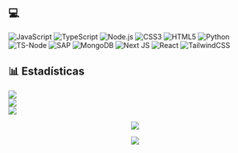 ## 💻
![JavaScript](https://img.shields.io/badge/javascript-%23323330?style=for-the-badge&logo=javascript&logoColor=%23F7DF1E) ![TypeScript](https://img.shields.io/badge/TypeScript-007ACC?style=for-the-badge&logo=typescript&logoColor=white) ![Node.js](https://img.shields.io/badge/Node.js-43853D?style=for-the-badge&logo=node.js&logoColor=white) ![CSS3](https://img.shields.io/badge/css3-%231572B6.svg?style=for-the-badge&logo=css3&logoColor=white) ![HTML5](https://img.shields.io/badge/html5-%23E34F26.svg?style=for-the-badge&logo=html5&logoColor=white) ![Python](https://img.shields.io/badge/Python-3776AB?style=for-the-badge&logo=python&logoColor=white) ![TS-Node](https://img.shields.io/badge/ts--node-3178C6?style=for-the-badge&logo=ts-node&logoColor=white) ![SAP](https://img.shields.io/badge/SAP-0FAAFF?style=for-the-badge&logo=sap&logoColor=white) ![MongoDB](https://img.shields.io/badge/MongoDB-4EA94B?style=for-the-badge&logo=mongodb&logoColor=white) ![Next JS](https://img.shields.io/badge/Next-black?style=for-the-badge&logo=next.js&logoColor=white) ![React](https://img.shields.io/badge/react-%2320232a.svg?style=for-the-badge&logo=react&logoColor=%2361DAFB) ![TailwindCSS](https://img.shields.io/badge/tailwindcss-%2338B2AC.svg?style=for-the-badge&logo=tailwind-css&logoColor=white)

## 📊 Estadísticas
![](https://github-readme-stats.vercel.app/api?username=slavyandesu&theme=ayu-mirage&hide_border=true&include_all_commits=false&count_private=false)<br/>
![](https://github-readme-streak-stats.herokuapp.com/?user=slavyandesu&theme=ayu-mirage&hide_border=true)<br/>
![](https://github-readme-stats.vercel.app/api/top-langs/?username=slavyandesu&theme=ayu-mirage&hide_border=true&include_all_commits=false&count_private=false&layout=compact)


<p align="center"><a href="https://github.com/AzamiWithLogic"><img src="https://github-readme-stats.vercel.app/api?username=Azamiwithlogic&show_icons=true&theme=tokyonight"></a></p>
<p align="center">
  <a href="https://github.com/AzamiWithLogic"><img src="https://github-readme-stats.vercel.app/api/top-langs?username=Azamiwithlogic&bg_color=30,e96443,904e95&title_color=fff&text_color=fff&hide_border=true&show_icons=true&layout=compact" /></a>
</p>
